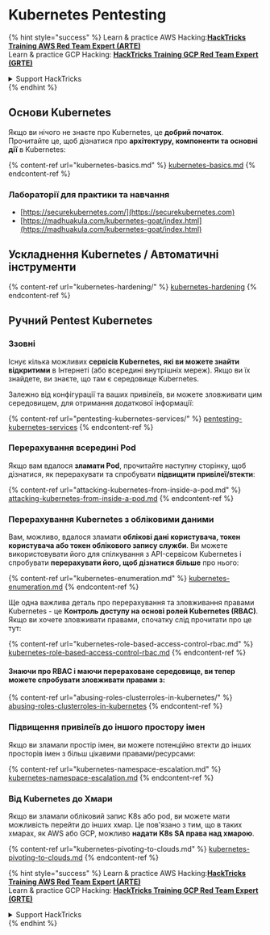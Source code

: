 # Kubernetes Pentesting

{% hint style="success" %}
Learn & practice AWS Hacking:<img src="../../.gitbook/assets/image (1) (1) (1).png" alt="" data-size="line">[**HackTricks Training AWS Red Team Expert (ARTE)**](https://training.hacktricks.xyz/courses/arte)<img src="../../.gitbook/assets/image (1) (1) (1).png" alt="" data-size="line">\
Learn & practice GCP Hacking: <img src="../../.gitbook/assets/image (2).png" alt="" data-size="line">[**HackTricks Training GCP Red Team Expert (GRTE)**<img src="../../.gitbook/assets/image (2).png" alt="" data-size="line">](https://training.hacktricks.xyz/courses/grte)

<details>

<summary>Support HackTricks</summary>

* Check the [**subscription plans**](https://github.com/sponsors/carlospolop)!
* **Join the** 💬 [**Discord group**](https://discord.gg/hRep4RUj7f) or the [**telegram group**](https://t.me/peass) or **follow** us on **Twitter** 🐦 [**@hacktricks\_live**](https://twitter.com/hacktricks_live)**.**
* **Share hacking tricks by submitting PRs to the** [**HackTricks**](https://github.com/carlospolop/hacktricks) and [**HackTricks Cloud**](https://github.com/carlospolop/hacktricks-cloud) github repos.

</details>
{% endhint %}

## Основи Kubernetes

Якщо ви нічого не знаєте про Kubernetes, це **добрий початок**. Прочитайте це, щоб дізнатися про **архітектуру, компоненти та основні дії** в Kubernetes:

{% content-ref url="kubernetes-basics.md" %}
[kubernetes-basics.md](kubernetes-basics.md)
{% endcontent-ref %}

### Лабораторії для практики та навчання

* [https://securekubernetes.com/](https://securekubernetes.com)
* [https://madhuakula.com/kubernetes-goat/index.html](https://madhuakula.com/kubernetes-goat/index.html)

## Ускладнення Kubernetes / Автоматичні інструменти

{% content-ref url="kubernetes-hardening/" %}
[kubernetes-hardening](kubernetes-hardening/)
{% endcontent-ref %}

## Ручний Pentest Kubernetes

### Ззовні

Існує кілька можливих **сервісів Kubernetes, які ви можете знайти відкритими** в Інтернеті (або всередині внутрішніх мереж). Якщо ви їх знайдете, ви знаєте, що там є середовище Kubernetes.

Залежно від конфігурації та ваших привілеїв, ви можете зловживати цим середовищем, для отримання додаткової інформації:

{% content-ref url="pentesting-kubernetes-services/" %}
[pentesting-kubernetes-services](pentesting-kubernetes-services/)
{% endcontent-ref %}

### Перерахування всередині Pod

Якщо вам вдалося **зламати Pod**, прочитайте наступну сторінку, щоб дізнатися, як перерахувати та спробувати **підвищити привілеї/втекти**:

{% content-ref url="attacking-kubernetes-from-inside-a-pod.md" %}
[attacking-kubernetes-from-inside-a-pod.md](attacking-kubernetes-from-inside-a-pod.md)
{% endcontent-ref %}

### Перерахування Kubernetes з обліковими даними

Вам, можливо, вдалося зламати **облікові дані користувача, токен користувача або токен облікового запису служби**. Ви можете використовувати його для спілкування з API-сервісом Kubernetes і спробувати **перерахувати його, щоб дізнатися більше** про нього:

{% content-ref url="kubernetes-enumeration.md" %}
[kubernetes-enumeration.md](kubernetes-enumeration.md)
{% endcontent-ref %}

Ще одна важлива деталь про перерахування та зловживання правами Kubernetes - це **Контроль доступу на основі ролей Kubernetes (RBAC)**. Якщо ви хочете зловживати правами, спочатку слід прочитати про це тут:

{% content-ref url="kubernetes-role-based-access-control-rbac.md" %}
[kubernetes-role-based-access-control-rbac.md](kubernetes-role-based-access-control-rbac.md)
{% endcontent-ref %}

#### Знаючи про RBAC і маючи перераховане середовище, ви тепер можете спробувати зловживати правами з:

{% content-ref url="abusing-roles-clusterroles-in-kubernetes/" %}
[abusing-roles-clusterroles-in-kubernetes](abusing-roles-clusterroles-in-kubernetes/)
{% endcontent-ref %}

### Підвищення привілеїв до іншого простору імен

Якщо ви зламали простір імен, ви можете потенційно втекти до інших просторів імен з більш цікавими правами/ресурсами:

{% content-ref url="kubernetes-namespace-escalation.md" %}
[kubernetes-namespace-escalation.md](kubernetes-namespace-escalation.md)
{% endcontent-ref %}

### Від Kubernetes до Хмари

Якщо ви зламали обліковий запис K8s або pod, ви можете мати можливість перейти до інших хмар. Це пов'язано з тим, що в таких хмарах, як AWS або GCP, можливо **надати K8s SA права над хмарою**.

{% content-ref url="kubernetes-pivoting-to-clouds.md" %}
[kubernetes-pivoting-to-clouds.md](kubernetes-pivoting-to-clouds.md)
{% endcontent-ref %}

{% hint style="success" %}
Learn & practice AWS Hacking:<img src="../../.gitbook/assets/image (1) (1) (1).png" alt="" data-size="line">[**HackTricks Training AWS Red Team Expert (ARTE)**](https://training.hacktricks.xyz/courses/arte)<img src="../../.gitbook/assets/image (1) (1) (1).png" alt="" data-size="line">\
Learn & practice GCP Hacking: <img src="../../.gitbook/assets/image (2).png" alt="" data-size="line">[**HackTricks Training GCP Red Team Expert (GRTE)**<img src="../../.gitbook/assets/image (2).png" alt="" data-size="line">](https://training.hacktricks.xyz/courses/grte)

<details>

<summary>Support HackTricks</summary>

* Check the [**subscription plans**](https://github.com/sponsors/carlospolop)!
* **Join the** 💬 [**Discord group**](https://discord.gg/hRep4RUj7f) or the [**telegram group**](https://t.me/peass) or **follow** us on **Twitter** 🐦 [**@hacktricks\_live**](https://twitter.com/hacktricks_live)**.**
* **Share hacking tricks by submitting PRs to the** [**HackTricks**](https://github.com/carlospolop/hacktricks) and [**HackTricks Cloud**](https://github.com/carlospolop/hacktricks-cloud) github repos.

</details>
{% endhint %}
